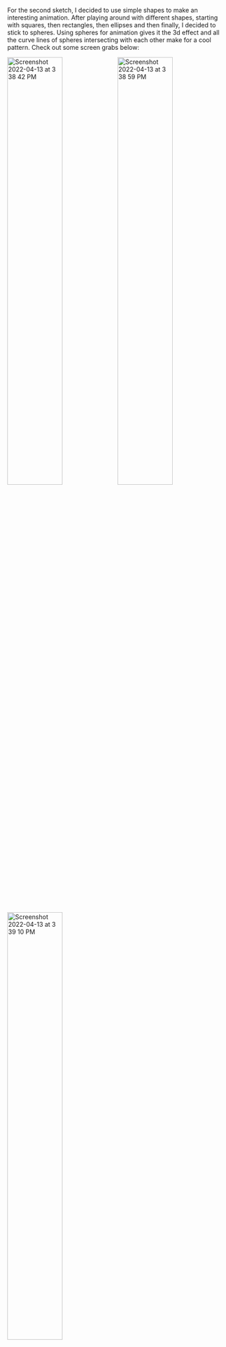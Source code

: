 For the second sketch, I decided to use simple shapes to make an interesting animation. After playing around with different shapes, starting with squares, then rectangles, then ellipses and then finally, I decided to stick to spheres. Using spheres for animation gives it the 3d effect and all the curve lines of spheres intersecting with each other make for a cool pattern. Check out some screen grabs below:


<img width="50%" alt="Screenshot 2022-04-13 at 3 38 42 PM" src="https://user-images.githubusercontent.com/72029531/163172845-eb3a3899-188c-4b7a-bbf5-816548a1a97d.png"><img width="50%" alt="Screenshot 2022-04-13 at 3 38 59 PM" src="https://user-images.githubusercontent.com/72029531/163172856-3a0aa313-43d7-40fb-9fa2-d076d87907c8.png"><img width="50%" alt="Screenshot 2022-04-13 at 3 39 10 PM" src="https://user-images.githubusercontent.com/72029531/163172864-04c60718-465b-4849-bb0b-92aec88532db.png">

See the app in action in this video : https://youtu.be/jXL72OijcBY


